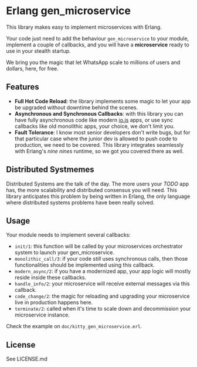 # Erlang gen_microservice #

This library makes easy to implement microservices with Erlang.

Your code just need to add the behaviour `gen_microservice` to your
module, implement a couple of callbacks, and you will have a
**microservice** ready to use in your stealth startup.

We bring you the magic that let WhatsApp scale to millions of users
and dollars, here, for free.

## Features ##

- **Full Hot Code Reload**: the library implements some magic to let
    your app be upgraded without downtime behind the scenes.
- **Asynchronous and Synchronous Callbacks**: with this library you
    can have fully asynchronous code like modern
    [io.js](https://nodejs.org) apps, or use sync callbacks like old
    monolithic apps, your choice, we don't limit you.
- **Fault Tolerance**: I know most senior developers don't write bugs,
    but for that particular case where the junior dev is allowed to
    push code to production, we need to be covered. This library
    integrates seamlessly with Erlang's _nine nines_ runtime, so we got
    you covered there as well.

## Distributed Systmemes ##

Distributed Systems are the talk of the day. The more users your
_TODO_ app has, the more scalability and distributed consensus you
will need. This library anticipates this problem by being written in
Erlang, the only language where distributed systems problems have been
really solved.

## Usage ##

Your module needs to implement several callbacks:

- `init/1`: this function will be called by your microservices
  orchestrator system to launch your gen_microservice.
- `monolithic_call/3`: if your code _still_ uses synchronous calls,
  then those functionalities should be implemented using this
  callback.
- `modern_async/2`: if you have a modernized app, your app logic will
  mostly reside inside these callbacks.
- `handle_info/2`: your microservice will receive external messages
  via this callback.
- `code_change/2`: the magic for reloading and upgrading your
  microservice live in production happens here.
- `terminate/2`: called when it's time to scale down and decommission
  your microservice instance.

Check the example on `doc/kitty_gen_microservice.erl`.

## License ##

See LICENSE.md
